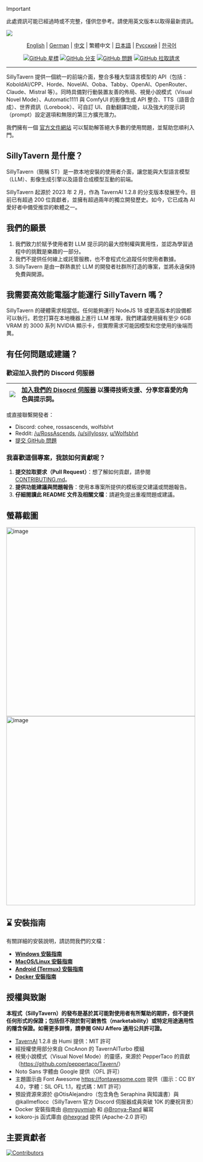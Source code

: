 > [!IMPORTANT]  
> 此處資訊可能已經過時或不完整，僅供您參考。請使用英文版本以取得最新資訊。

<a name="readme-top"></a>

![][cover]

<div align="center">

[English](readme.md)  | [German](readme-de_de.md) | [中文](readme-zh_cn.md) | 繁體中文 | [日本語](readme-ja_jp.md) | [Русский](readme-ru_ru.md) | [한국어](readme-ko_kr.md)

[![GitHub 星標](https://img.shields.io/github/stars/SillyTavern/SillyTavern.svg)](https://github.com/SillyTavern/SillyTavern/stargazers)
[![GitHub 分支](https://img.shields.io/github/forks/SillyTavern/SillyTavern.svg)](https://github.com/SillyTavern/SillyTavern/forks)
[![GitHub 問題](https://img.shields.io/github/issues/SillyTavern/SillyTavern.svg)](https://github.com/SillyTavern/SillyTavern/issues)
[![GitHub 拉取請求](https://img.shields.io/github/issues-pr/SillyTavern/SillyTavern.svg)](https://github.com/SillyTavern/SillyTavern/pulls)

</div>

---

SillyTavern 提供一個統一的前端介面，整合多種大型語言模型的 API（包括：KoboldAI/CPP、Horde、NovelAI、Ooba、Tabby、OpenAI、OpenRouter、Claude、Mistral 等）。同時具備對行動裝置友善的佈局、視覺小說模式（Visual Novel Mode）、Automatic1111 與 ComfyUI 的影像生成 API 整合、TTS（語音合成）、世界資訊（Lorebook）、可自訂 UI、自動翻譯功能，以及強大的提示詞（prompt）設定選項和無限的第三方擴充潛力。

我們擁有一個 [官方文件網站](https://docs.sillytavern.app/) 可以幫助解答絕大多數的使用問題，並幫助您順利入門。

## SillyTavern 是什麼？

SillyTavern（簡稱 ST）是一款本地安裝的使用者介面，讓您能與大型語言模型（LLM）、影像生成引擎以及語音合成模型互動的前端。

SillyTavern 起源於 2023 年 2 月，作為 TavernAI 1.2.8 的分支版本發展至今。目前已有超過 200 位貢獻者，並擁有超過兩年的獨立開發歷史。如今，它已成為 AI 愛好者中備受推崇的軟體之一。

## 我們的願景

1. 我們致力於賦予使用者對 LLM 提示詞的最大控制權與實用性，並認為學習過程中的挑戰是樂趣的一部分。
2. 我們不提供任何線上或託管服務，也不會程式化追蹤任何使用者數據。
3. SillyTavern 是由一群熱衷於 LLM 的開發者社群所打造的專案，並將永遠保持免費與開源。

## 我需要高效能電腦才能運行 SillyTavern 嗎？

SillyTavern 的硬體需求相當低。任何能夠運行 NodeJS 18 或更高版本的設備都可以執行。若您打算在本地機器上進行 LLM 推理，我們建議使用擁有至少 6GB VRAM 的 3000 系列 NVIDIA 顯示卡，但實際需求可能因模型和您使用的後端而異。

## 有任何問題或建議？

### 歡迎加入我們的 Discord 伺服器

| [![][discord-shield-badge]][discord-link] | [加入我們的 Disocrd 伺服器](https://discord.gg/sillytavern) 以獲得技術支援、分享您喜愛的角色與提示詞。 |
| :---------------------------------------- | :----------------------------------------------------------------------------------------------------------------- |

或直接聯繫開發者：

* Discord: cohee, rossascends, wolfsblvt
* Reddit: [/u/RossAscends](https://www.reddit.com/user/RossAscends/), [/u/sillylossy](https://www.reddit.com/user/sillylossy/), [u/Wolfsblvt](https://www.reddit.com/user/Wolfsblvt/)
* [提交 GitHub 問題](https://github.com/SillyTavern/SillyTavern/issues)

### 我喜歡這個專案，我該如何貢獻呢？

1. **提交拉取要求（Pull Request）**：想了解如何貢獻，請參閱 [CONTRIBUTING.md](../CONTRIBUTING.md)。 
2. **提供功能建議與問題報告**：使用本專案所提供的模板提交建議或問題報告。
3. **仔細閱讀此 README 文件及相關文檔**：請避免提出重複問題或建議。

## 螢幕截圖

<img width="500" alt="image" src="https://github.com/user-attachments/assets/9b5f32f0-c3b3-4102-b3f5-0e9213c0f50f">
<img width="500" alt="image" src="https://github.com/user-attachments/assets/913fdbaa-7d33-42f1-ae2c-89dca41c53d1">

## ⌛ 安裝指南

有關詳細的安裝說明，請訪問我們的文檔：

* **[Windows 安裝指南](https://docs.sillytavern.app/installation/windows/)**
* **[MacOS/Linux 安裝指南](https://docs.sillytavern.app/installation/linuxmacos/)**
* **[Android (Termux) 安裝指南](https://docs.sillytavern.app/installation/android-(termux)/)**
* **[Docker 安裝指南](https://docs.sillytavern.app/installation/docker/)**

## 授權與致謝

**本程式（SillyTavern）的發布是基於其可能對使用者有所幫助的期許，但不提供任何形式的保證；包括但不限於對可銷售性（marketability）或特定用途適用性的隱含保證。如需更多詳情，請參閱 GNU Affero 通用公共許可證。**

* [TavernAI](https://github.com/TavernAI/TavernAI) 1.2.8 由 Humi 提供：MIT 許可
* 經授權使用部分來自 CncAnon 的 TavernAITurbo 模組
* 視覺小說模式（Visual Novel Mode）的靈感，來源於 PepperTaco 的貢獻（<https://github.com/peppertaco/Tavern/>）
* Noto Sans 字體由 Google 提供（OFL 許可）
* 主題圖示由 Font Awesome <https://fontawesome.com> 提供（圖示：CC BY 4.0，字體：SIL OFL 1.1，程式碼：MIT 許可）
* 預設資源來源於 @OtisAlejandro（包含角色 Seraphina 與知識書）與 @kallmeflocc（SillyTavern 官方 Discord 伺服器成員突破 10K 的慶祝背景）
* Docker 安裝指南由 [@mrguymiah](https://github.com/mrguymiah) 和 [@Bronya-Rand](https://github.com/Bronya-Rand) 編寫
* kokoro-js 函式庫由 [@hexgrad](https://github.com/hexgrad) 提供 (Apache-2.0 許可)

## 主要貢獻者

[![Contributors](https://contrib.rocks/image?repo=SillyTavern/SillyTavern)](https://github.com/SillyTavern/SillyTavern/graphs/contributors)

<!-- LINK GROUP -->
[cover]: https://github.com/user-attachments/assets/01a6ae9a-16aa-45f2-8bff-32b5dc587e44
[discord-link]: https://discord.gg/sillytavern
[discord-shield-badge]: https://img.shields.io/discord/1100685673633153084?color=5865F2&label=discord&labelColor=black&logo=discord&logoColor=white&style=for-the-badge

